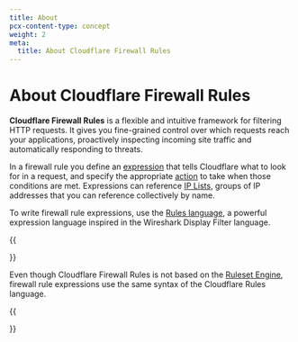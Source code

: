 ```yaml
---
title: About
pcx-content-type: concept
weight: 2
meta:
  title: About Cloudflare Firewall Rules
---
```


# About Cloudflare Firewall Rules

**Cloudflare Firewall Rules** is a flexible and intuitive framework for filtering HTTP requests. It gives you fine-grained control over which requests reach your applications, proactively inspecting incoming site traffic and automatically responding to threats. 

In a firewall rule you define an [expression](/ruleset-engine/rules-language/expressions/) that tells Cloudflare what to look for in a request, and specify the appropriate [action](/firewall/cf-firewall-rules/actions/) to take when those conditions are met. Expressions can reference [IP Lists](/firewall/cf-firewall-rules/rules-lists/), groups of IP addresses that you can reference collectively by name.

To write firewall rule expressions, use the [Rules language](/ruleset-engine/rules-language/), a powerful expression language inspired in the Wireshark Display Filter language. 

{{<Aside type="note">}}

Even though Cloudflare Firewall Rules is not based on the [Ruleset Engine](/ruleset-engine/), firewall rule expressions use the same syntax of the Cloudflare Rules language.

{{</Aside>}}